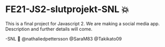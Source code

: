 # FE21-JS2-slutprojekt-SNL :boom:

This is a final project for Javascript 2. We are making a social media app.
Description and further details will come. 


-SNL :cherry_blossom:
@nathaliedpettersson
@SaraM83
@Takikato09
